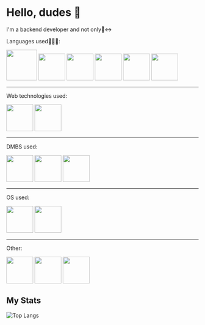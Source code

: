 # Hello, dudes 👾

I'm a backend developer and not only🙂‍↔️

Languages used🧑🏼‍💻:

<div>
 <img height=80 width=80 src="https://cdn.jsdelivr.net/gh/devicons/devicon@latest/icons/java/java-original-wordmark.svg" />
 <img height=70 width=70 src="https://cdn.jsdelivr.net/gh/devicons/devicon@latest/icons/csharp/csharp-original.svg" />
 <img height=70 width=70 src="https://cdn.jsdelivr.net/gh/devicons/devicon@latest/icons/python/python-original.svg" />
 <img height=70 width=70 src="https://cdn.jsdelivr.net/gh/devicons/devicon@latest/icons/c/c-original.svg" />
 <img height=70 width=70 src="https://cdn.jsdelivr.net/gh/devicons/devicon@latest/icons/bash/bash-original.svg" />
 <img height=70 width=70 src="https://cdn.jsdelivr.net/gh/devicons/devicon@latest/icons/markdown/markdown-original.svg" /> 
</div>

___

 Web technologies used:

<div>
 <img height=70 width=70 src="https://cdn.jsdelivr.net/gh/devicons/devicon@latest/icons/dotnetcore/dotnetcore-original.svg" />
 <img height=70 width=70 src="https://cdn.jsdelivr.net/gh/devicons/devicon@latest/icons/fastapi/fastapi-original.svg" />
</div>

___

DMBS used: 

<div>
 <img height=70 width=70 src="https://cdn.jsdelivr.net/gh/devicons/devicon@latest/icons/postgresql/postgresql-original-wordmark.svg" />
 <img height=70 width=70 src="https://cdn.jsdelivr.net/gh/devicons/devicon@latest/icons/mysql/mysql-original-wordmark.svg" />
 <img height=70 width=70 src="https://cdn.jsdelivr.net/gh/devicons/devicon@latest/icons/mongodb/mongodb-original-wordmark.svg" />
</div>

___
OS used:

<div>
 <img height=70 width=70 src="https://cdn.jsdelivr.net/gh/devicons/devicon@latest/icons/archlinux/archlinux-original.svg" />
 <img height=70 width=70 src="https://cdn.jsdelivr.net/gh/devicons/devicon@latest/icons/windows11/windows11-original-wordmark.svg" />
</div>

___

Other:

<div>
 <img height=70 width=70 src="https://cdn.jsdelivr.net/gh/devicons/devicon@latest/icons/gcc/gcc-original.svg" />
 <img height=70 width=70 src="https://cdn.jsdelivr.net/gh/devicons/devicon@latest/icons/git/git-original.svg" />
 <img height=70 width=70 src="https://cdn.jsdelivr.net/gh/devicons/devicon@latest/icons/docker/docker-original-wordmark.svg" />
</div>

 ## My Stats

 ![Top Langs](https://github-readme-stats.vercel.app/api/top-langs/?username=IgorPetrovcm&layout=donut)
